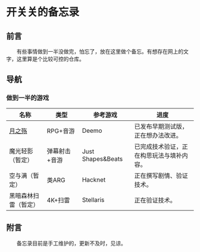 # 开关关的备忘录

## 前言

　　有些事情做到一半没做完，怕忘了，放在这里做个备忘。有想存在网上的文字，这里算是个比较可控的仓库。

## 导航

### 做到一半的游戏

| 名称                                  | 类型          | 参考游戏          | 进度                                     |
| ------------------------------------- | ------------- | ----------------- | ---------------------------------------- |
| [月之殇](pages\gamemake\deathofmusic.md) | RPG+音游      | Deemo             | 已发布早期测试版，正在想办法改进。       |
| 魔光轻影（暂定）                      | 弹幕射击+音游 | Just Shapes&Beats | 已完成技术验证，正在构思玩法与填补内容。 |
| 空与满（暂定）                        | 类ARG         | Hacknet           | 正在撰写剧情、验证技术。                 |
| 黑暗森林扫雷（暂定）                  | 4K+扫雷       | Stellaris         | 正在验证技术。                           |

## 附言

　　备忘录目前是手工维护的，更新不及时，见谅。

